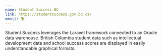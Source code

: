 ```yaml
---
name: Student Success BC
link: https://studentsuccess.gov.bc.ca/
emoji: 📚
---
```


Student Success leverages the Laravel framework connected to an Oracle data warehouse. British Columbia student data such as intellectual development data and school success scores are displayed in easily understandable graphical formats.
